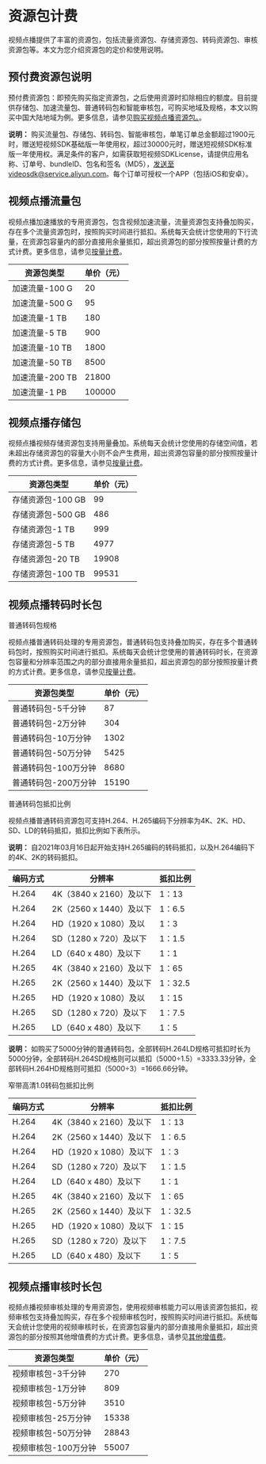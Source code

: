 # 资源包计费

视频点播提供了丰富的资源包，包括流量资源包、存储资源包、转码资源包、审核资源包等。本文为您介绍资源包的定价和使用说明。

## 预付费资源包说明

预付费资源包：即预先购买指定资源包，之后使用资源时扣除相应的额度。目前提供存储包、加速流量包、普通转码包和智能审核包，可购买地域及规格，本文以购买中国大陆地域为例。更多信息，请参见[购买视频点播资源包。](https://common-buy.aliyun.com/?&&commodityCode=vodflowbag#/buy)。

**说明：** 购买流量包、存储包、转码包、智能审核包，单笔订单总金额超过1900元时，赠送短视频SDK基础版一年使用权，超过30000元时，赠送短视频SDK标准版一年使用权。满足条件的客户，如需获取短视频SDKLicense，请提供应用名称、订单号、bundleID、包名和签名（MD5），发送至videosdk@service.aliyun.com。每个订单可授权一个APP（包括iOS和安卓）。

## 视频点播流量包

视频点播加速播放的专用资源包，包含视频加速流量，流量资源包支持叠加购买，存在多个流量资源包时，按照购买时间进行抵扣。系统每天会统计您使用的下行流量，在资源包容量内的部分直接用余量抵扣，超出资源包的部分按照按量计费的方式计费。更多信息，请参见[按量计费](/cn.zh-CN/产品定价/计费概述/按量计费.md)。

|资源包类型|单价（元）|
|-----|-----|
|加速流量-100 G|20|
|加速流量-500 G|95|
|加速流量-1 TB|180|
|加速流量-5 TB|900|
|加速流量-10 TB|1800|
|加速流量-50 TB|8500|
|加速流量-200 TB|21800|
|加速流量-1 PB|100000|

## 视频点播存储包

视频点播视频存储资源包支持用量叠加。系统每天会统计您使用的存储空间值，若未超出存储资源包的容量大小则不会产生费用，超出资源包容量的部分按照按量计费的方式计费。更多信息，请参见[按量计费](/cn.zh-CN/产品定价/计费概述/按量计费.md)。

|资源包类型|单价（元）|
|-----|-----|
|存储资源包-100 GB|99|
|存储资源包-500 GB|486|
|存储资源包-1 TB|999|
|存储资源包-5 TB|4977|
|存储资源包-20 TB|19908|
|存储资源包-100 TB|99531|

## 视频点播转码时长包

普通转码包规格

视频点播普通转码处理的专用资源包，普通转码包支持叠加购买，存在多个普通转码包时，按照购买时间进行抵扣。系统每天会统计您使用的普通转码时长，在资源包容量和分辨率范围之内的部分直接用余量抵扣，超出资源包的部分按照按量计费的方式计费。更多信息，请参见[按量计费](/cn.zh-CN/产品定价/计费概述/按量计费.md)。

|资源包类型|单价（元）|
|-----|-----|
|普通转码包-5千分钟|87|
|普通转码包-2万分钟|304|
|普通转码包-10万分钟|1302|
|普通转码包-50万分钟|5425|
|普通转码包-100万分钟|8680|
|普通转码包-200万分钟|15190|

普通转码包抵扣比例

视频点播普通转码资源包可支持H.264、H.265编码下分辨率为4K、2K、HD、SD、LD的转码抵扣，抵扣比例如下表所示。

**说明：** 自2021年03月16日起开始支持H.265编码的转码抵扣，以及H.264编码下的4K、2K的转码抵扣。

|编码方式|分辨率|抵扣比例|
|----|---|----|
|H.264|4K（3840 x 2160）及以下|1：13|
|H.264|2K（2560 x 1440）及以下|1：6.5|
|H.264|HD（1920 x 1080）及以|1：3|
|H.264|SD（1280 x 720）及以下|1：1.5|
|H.264|LD（640 x 480）及以下|1：1|
|H.265|4K（3840 x 2160）及以下|1：65|
|H.265|2K（2560 x 1440）及以下|1：32.5|
|H.265|HD（1920 x 1080）及以|1：15|
|H.265|SD（1280 x 720）及以下|1：7.5|
|H.265|LD（640 x 480）及以下|1：5|

**说明：** 如购买了5000分钟的普通转码包，全部转码H.264LD规格可抵扣时长为5000分钟，全部转码H.264SD规格则可以抵扣（5000÷1.5）=3333.33分钟，全部转码H.264HD规格则可抵扣（5000÷3）=1666.66分钟。

窄带高清1.0转码包抵扣比例

|编码方式|分辨率|抵扣比例|
|----|---|----|
|H.264|4K（3840 x 2160）及以下|1：13|
|H.264|2K（2560 x 1440）及以下|1：6.5|
|H.264|HD（1920 x 1080）及以下|1：3|
|H.264|SD（1280 x 720）及以下|1：1.5|
|H.264|LD（640 x 480）及以下|1：1|
|H.265|4K（3840 x 2160）及以下|1：65|
|H.265|2K（2560 x 1440）及以下|1：32.5|
|H.265|HD（1920 x 1080）及以下|1：15|
|H.265|SD（1280 x 720）及以下|1：7.5|
|H.265|LD（640 x 480）及以下|1：5|

## 视频点播审核时长包

视频点播视频审核处理的专用资源包，使用视频审核能力可以用该资源包抵扣，视频审核包支持叠加购买，存在多个视频审核包时，按照购买时间进行抵扣。系统每天会统计您使用的视频审核时长，在资源包容量内的部分直接用余量抵扣，超出资源包的部分按照其他增值费的方式计费。更多信息，请参见[其他增值费](/cn.zh-CN/产品定价/计费概述/其他增值费.md)。

|资源包类型|单价（元）|
|-----|-----|
|视频审核包-3千分钟|270|
|视频审核包-1万分钟|809|
|视频审核包-5万分钟|3510|
|视频审核包-25万分钟|15338|
|视频审核包-50万分钟|28843|
|视频审核包-100万分钟|55007|

